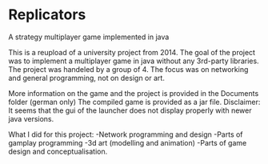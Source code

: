 # Replicators
A strategy multiplayer game implemented in java

This is a reupload of a university project from 2014.
The goal of the project was to implement a multiplayer game in java without any 3rd-party libraries.
The project was handeled by a group of 4.
The focus was on networking and general programming, not on design or art.

More information on the game and the project is provided in the Documents folder (german only)
The compiled game is provided as a jar file.
Disclaimer:
  It seems that the gui of the launcher does not display properly with newer java versions.

What I did for this project:
  -Network programming and design
  -Parts of gamplay programming
  -3d art (modelling and animation)
  -Parts of game design and conceptualisation.
